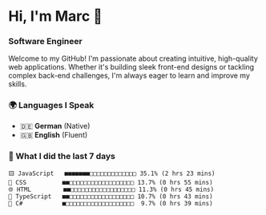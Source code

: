 # Hi, I'm Marc 👋 
### Software Engineer

Welcome to my GitHub! I'm passionate about creating intuitive, high-quality web applications. Whether it's building sleek front-end designs or tackling complex back-end challenges, I'm always eager to learn and improve my skills.  

### 🌍 Languages I Speak  
- 🇩🇪 **German** (Native)  
- 🇬🇧 **English** (Fluent)

### 🤯 What I did the last 7 days

```
🟨 JavaScript   ■■■■■■■□□□□□□□□□□□□□ 35.1% (2 hrs 23 mins)
🎨 CSS          ■■□□□□□□□□□□□□□□□□□□ 13.7% (0 hrs 55 mins)
🌐 HTML         ■■□□□□□□□□□□□□□□□□□□ 11.3% (0 hrs 45 mins)
🔷 TypeScript   ■■□□□□□□□□□□□□□□□□□□ 10.7% (0 hrs 43 mins)
🔷 C#           ■□□□□□□□□□□□□□□□□□□□  9.7% (0 hrs 39 mins)
```